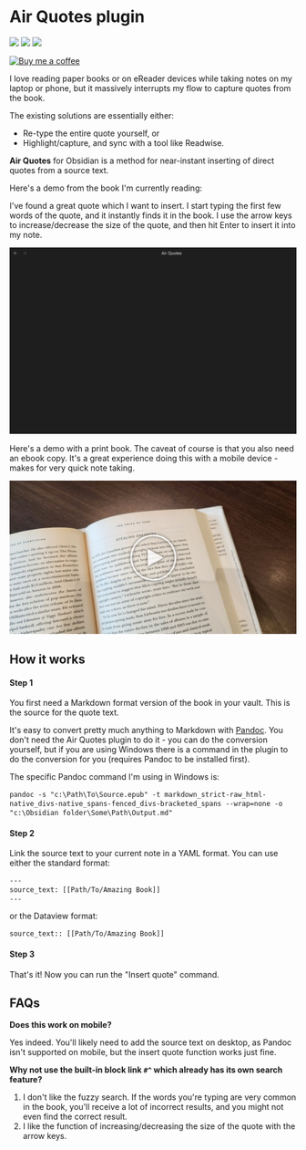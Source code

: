 # Air Quotes plugin

![](https://img.shields.io/github/license/alangrainger/obsidian-air-quotes) ![](https://img.shields.io/github/v/release/alangrainger/obsidian-air-quotes?style=flat-square) ![](https://img.shields.io/github/downloads/alangrainger/obsidian-air-quotes/total)

<a href="https://ko-fi.com/alan_" target="_blank"><img src="https://cdn.buymeacoffee.com/buttons/v2/default-yellow.png" alt="Buy me a coffee" style="width:190px"></a>

I love reading paper books or on eReader devices while taking notes on my laptop or phone, 
but it massively interrupts my flow to capture quotes from the book.

The existing solutions are essentially either:

- Re-type the entire quote yourself, or 
- Highlight/capture, and sync with a tool like Readwise.

**Air Quotes** for Obsidian is a method for near-instant inserting of direct quotes from a source text.

Here's a demo from the book I'm currently reading:

I've found a great quote which I want to insert. I start typing the first few words of the quote,
and it instantly finds it in the book. I use the arrow keys to increase/decrease the size of the quote,
and then hit Enter to insert it into my note.

![](img/demo.gif)

Here's a demo with a print book. The caveat of course is that you also need an ebook copy. It's a great experience doing this with a mobile device - makes for very quick note taking.

[![](img/video-demo.jpg)](https://www.youtube.com/watch?v=G-hpPOMCQys)

## How it works

#### Step 1

You first need a Markdown format version of the book in your vault. This is the source for the quote text.

It's easy to convert pretty much anything to Markdown with [Pandoc](https://pandoc.org/).
You don't need the Air Quotes plugin to do it - you can do the conversion yourself, but if you are using Windows
there is a command in the plugin to do the conversion for you (requires Pandoc to be installed first).

The specific Pandoc command I'm using in Windows is:

```
pandoc -s "c:\Path\To\Source.epub" -t markdown_strict-raw_html-native_divs-native_spans-fenced_divs-bracketed_spans --wrap=none -o "c:\Obsidian folder\Some\Path\Output.md"
```

#### Step 2

Link the source text to your current note in a YAML format. You can use either the standard
format:

```
---
source_text: [[Path/To/Amazing Book]]
---
```

or the Dataview format:

```
source_text:: [[Path/To/Amazing Book]]
```

#### Step 3

That's it! Now you can run the "Insert quote" command.

## FAQs

**Does this work on mobile?**

Yes indeed. You'll likely need to add the source text on desktop, as Pandoc isn't supported on mobile, 
but the insert quote function works just fine.

**Why not use the built-in block link `#^` which already has its own search feature?**

1. I don't like the fuzzy search. If the words you're typing are very common in the book,
you'll receive a lot of incorrect results, and you might not even find the correct result.
2. I like the function of increasing/decreasing the size of the quote with the arrow keys.
